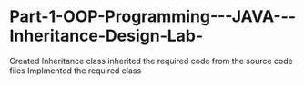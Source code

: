 # Part-1-OOP-Programming---JAVA---Inheritance-Design-Lab-
Created Inheritance class
inherited the required code from the source code files
Implmented the required class
